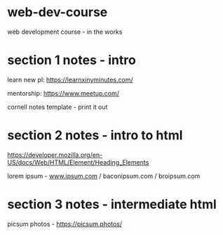 # web-dev-course
web development course - in the works

# section 1 notes - intro
learn new pl: https://learnxinyminutes.com/ 

mentorship: https://www.meetup.com/

cornell notes template - print it out

# section 2 notes - intro to html
https://developer.mozilla.org/en-US/docs/Web/HTML/Element/Heading_Elements

lorem ipsum - www.ipsum.com / baconipsum.com / broipsum.com

# section 3 notes - intermediate html
picsum photos - https://picsum.photos/
